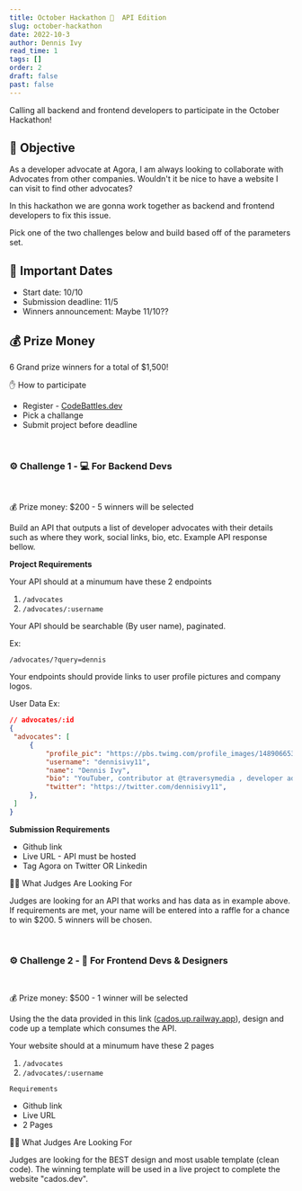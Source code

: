 ```yaml
---
title: October Hackathon 🎃  API Edition
slug: october-hackathon
date: 2022-10-3
author: Dennis Ivy
read_time: 1
tags: []
order: 2
draft: false
past: false
---
```


Calling all backend and frontend developers to participate in the October Hackathon!

## 🎯 Objective

As a developer advocate at Agora, I am always looking to collaborate with Advocates from other companies. Wouldn't it be nice to have a website I can visit to find other advocates? 

In this hackathon we are gonna work together as backend and frontend developers to fix this issue.

Pick one of the two challenges below and build based off of the parameters set.

## 📆 Important Dates
- Start date: 10/10
- Submission deadline: 11/5
- Winners announcement: Maybe 11/10??


## 💰 Prize Money

6 Grand prize winners for a total of $1,500!

✋ How to participate

- Register - <a href="https://codebattles.dev/" target="_blanl">CodeBattles.dev</a>
- Pick a challange
- Submit project before deadline


<br>

### ⚙️ Challenge 1 - 💻 For Backend Devs

<br>

💰  Prize money: $200 - 5 winners will be selected

Build an API that outputs a list of developer advocates with their details such as where they work, social links, bio, etc. Example API response bellow.

**Project Requirements**

Your API should at a minumum have these 2 endpoints

1. `/advocates`
2. `/advocates/:username`


Your API should be searchable (By user name), paginated.

Ex: 

`/advocates/?query=dennis`

Your endpoints should provide links to user profile pictures and company logos.

User Data Ex:

```json
// advocates/:id
{
 "advocates": [
     {
         "profile_pic": "https://pbs.twimg.com/profile_images/1489066537407365126/iViPGBVE_400x400.jpg",
         "username": "dennisivy11",
         "name": "Dennis Ivy",
         "bio": "YouTuber, contributor at @traversymedia , developer advocate @agoraio and online instructor.",
         "twitter": "https://twitter.com/dennisivy11",
     },
 ]
}
```


**Submission Requirements**

- Github link
- Live URL - API must be hosted
- Tag Agora on Twitter OR Linkedin

🧑‍⚖️ What Judges Are Looking For

Judges are looking for an API that works and has data as in example above. If requirements are met, your name will be entered into a raffle for a chance to win $200. 5 winners will be chosen.

<br>

### ⚙️ Challenge 2 - 🎨 For Frontend Devs & Designers

<br>

💰  Prize money: $500 - 1 winner will be selected

Using the the data provided in this link (<a href="https://cados.up.railway.app/" target="_blank">cados.up.railway.app</a>), design and code up a template which consumes the API.

Your website should at a minumum have these 2 pages

1. `/advocates`
2. `/advocates/:username`

`Requirements`

- Github link
- Live URL
- 2 Pages

🧑‍⚖️ What Judges Are Looking For

Judges are looking for the BEST design and most usable template (clean code). The winning template will be used in a live project to complete the website "cados.dev".